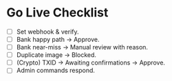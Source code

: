 # Go Live Checklist

- [ ] Set webhook & verify.
- [ ] Bank happy path → Approve.
- [ ] Bank near-miss → Manual review with reason.
- [ ] Duplicate image → Blocked.
- [ ] (Crypto) TXID → Awaiting confirmations → Approve.
- [ ] Admin commands respond.
